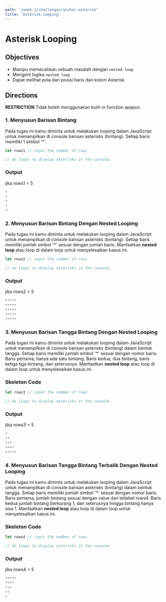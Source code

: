 ```yaml
---
path: '/week-1/challenges/anchor-asterisk'
title: 'Asterisk Looping'
---
```


# Asterisk Looping

## Objectives

- Mampu memecahkan sebuah masalah dengan `nested loop`
- Mengerti logika `nested loop`
- Dapat melihat pola dari posisi baris dan kolom Asterisk

## Directions

**RESTRICTION**
Tidak boleh menggunakan built-in function apapun

### 1. Menyusun Barisan Bintang

Pada tugas ini kamu diminta untuk melakukan looping dalam JavaScript untuk menampilkan di console barisan asterisks (bintang). Setiap baris memiliki 1 simbol '\*'.

```javascript
let rows1 // input the number of rows

// do loops to display asterisks in the console.
```

### Output

jika rows1 = 5

```javascript
*
*
*
*
*
```

### 2. Menyusun Barisan Bintang Dengan Nested Looping

Pada tugas ini kamu diminta untuk melakukan looping dalam JavaScript untuk menampilkan di console barisan asterisks (bintang). Setiap baris memiliki jumlah simbol '\*' sesuai dengan jumlah baris. Manfaatkan **nested loop** atau loop di dalam loop untuk menyelesaikan kasus ini.

```javascript
let rows2 // input the number of rows

// do loops to display asterisks in the console.
```

### Output

jika rows2 = 5

```javascript
*****
*****
*****
*****
*****
```

### 3. Menyusun Barisan Tangga Bintang Dengan Nested Looping

Pada tugas ini kamu diminta untuk melakukan looping dalam JavaScript untuk menampilkan di console barisan asterisks (bintang) dalam bentuk tangga. Setiap baris memiliki jumlah simbol '\*' sesuai dengan nomor baris. Baris pertama, hanya ada satu bintang. Baris kedua, dua bintang, baris ketiga tiga bintang, dan seterusnya. Manfaatkan **nested loop** atau loop di dalam loop untuk menyelesaikan kasus ini.

### Skeleton Code

```javascript
let rows3 // input the number of rows

// do loops to display asterisks in the console.
```

### Output

jika rows3 = 5

```javascript
*
**
***
****
*****
```

### 4. Menyusun Barisan Tangga Bintang Terbalik Dengan Nested Looping

Pada tugas ini kamu diminta untuk melakukan looping dalam JavaScript untuk menampilkan di console barisan asterisks (bintang) dalam bentuk tangga. Setiap baris memiliki jumlah simbol '\*' sesuai dengan nomor baris. Baris pertama, jumlah bintang sesuai dengan value dari letiabel rows4. Baris kedua jumlah bintang berkurang 1, dan seterusnya hingga bintang hanya sisa 1. Manfaatkan **nested loop** atau loop di dalam loop untuk menyelesaikan kasus ini.

### Skeleton Code

```javascript
let rows4 // input the number of rows

// do loops to display asterisks in the console.
```

### Output

jika rows4 = 5

```javascript
*****
****
***
**
*
```
